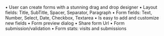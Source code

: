 •	User can create forms with a stunning drag and drop designer
•	Layout fields: Title, SubTitle, Spacer, Separator, Paragraph
•	Form fields: Text, Number, Select, Date, Checkbox, Textarea
•	Is easy to add and customize new fields
•	Form preview dialog
•	Share form Url
•	Form submission/validation
•	Form stats: visits and submissions
